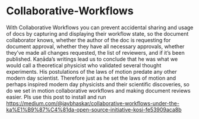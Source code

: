 # Collaborative-Workflows

With Collaborative Workflows you can prevent accidental sharing and usage of docs by capturing and displaying their workflow state, so the document collaborator knows, whether the author of the doc is requesting for document approval, whether they have all necessary approvals, whether they’ve made all changes requested, the list of reviewers, and if it’s been published.
Kaṇāda’s writings lead us to conclude that he was what we would call a theoretical physicist who validated several thought experiments.
His postulations of the laws of motion predate any other modern day scientist.
Therefore just as he set the laws of motion and perhaps inspired modern day physicists and their scientific discoveries, so do we set in motion collaborative workflows and making document reviews easier.
Pls use this post to install and run https://medium.com/@jaybhaskar/collaborative-workflows-under-the-ka%E1%B9%87%C4%81da-open-source-initiative-kosi-fe53909aca8b
